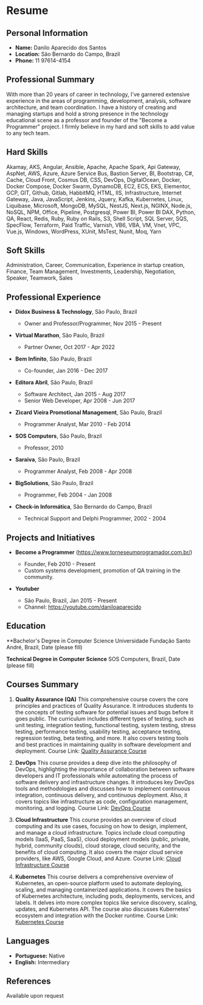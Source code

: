 # Resume

## Personal Information
- **Name:** Danilo Aparecido dos Santos
- **Location:** São Bernardo do Campo, Brazil
- **Phone:** 11 97614-4154

## Professional Summary
With more than 20 years of career in technology, I've garnered extensive experience in the areas of programming, development, analysis, software architecture, and team coordination. I have a history of creating and managing startups and hold a strong presence in the technology educational scene as a professor and founder of the "Become a Programmer" project. I firmly believe in my hard and soft skills to add value to any tech team.

## Hard Skills
Akamay, AKS, Angular, Ansible, Apache, Apache Spark, Api Gateway, AspNet, AWS, Azure, Azure Service Bus, Bastion Server, BI, Bootstrap, C#, Cache, Cloud Front, Cosmus DB, CSS, DevOps, DigitalOcean, Docker, Docker Compose, Docker Swarm, DynamoDB, EC2, ECS, EKS, Elementor, GCP, GIT, Github, Gitlab, HabbitMQ, HTML, IIS, Infrastructure, Internet Gateway, Java, JavaScript, Jenkins, Jquery, Kafka, Kubernetes, Linux, Liquibase, Microsoft, MongoDB, MySQL, NestJS, Next.js, NGINX, Node.js, NoSQL, NPM, Office, Pipeline, Postgresql, Power BI, Power BI DAX, Python, QA, React, Redis, Ruby, Ruby on Rails, S3, Shell Script, SQL Server, SQS, SpecFlow, Terraform, Paid Traffic, Varnish, VB6, VBA, VM, Vnet, VPC, Vue.js, Windows, WordPress, XUnit, MsTest, Nunit, Moq, Yarn

## Soft Skills
Administration, Career, Communication, Experience in startup creation, Finance, Team Management, Investments, Leadership, Negotiation, Speaker, Teamwork, Sales

## Professional Experience

- **Didox Business & Technology**, São Paulo, Brazil
  - Owner and Professor/Programmer, Nov 2015 - Present

- **Virtual Marathon**, São Paulo, Brazil
  - Partner Owner, Oct 2017 - Apr 2022

- **Bem Infinito**, São Paulo, Brazil
  - Co-founder, Jan 2016 - Dec 2017

- **Editora Abril**, São Paulo, Brazil
  - Software Architect, Jan 2015 - Aug 2017
  - Senior Web Developer, Apr 2008 - Jun 2017

- **Zicard Vieira Promotional Management**, São Paulo, Brazil
  - Programmer Analyst, Mar 2010 - Feb 2014

- **SOS Computers**, São Paulo, Brazil
  - Professor, 2010

- **Saraiva**, São Paulo, Brazil
  - Programmer Analyst, Feb 2008 - Apr 2008

- **BigSolutions**, São Paulo, Brazil
  - Programmer, Feb 2004 - Jan 2008

- **Check-in Informática**, São Bernardo do Campo, Brazil
  - Technical Support and Delphi Programmer, 2002 - 2004

## Projects and Initiatives

- **Become a Programmer** (https://www.torneseumprogramador.com.br/)
  - Founder, Feb 2010 - Present
  - Custom systems development, promotion of QA training in the community.

- **Youtuber**
  - São Paulo, Brazil, Jan 2015 - Present
  - Channel: https://youtube.com/daniloaparecido

## Education

**Bachelor's Degree in Computer Science
Universidade Fundação Santo André, Brazil, Date (please fill)

**Technical Degree in Computer Science**
SOS Computers, Brazil, Date (please fill)

## Courses Summary

1. **Quality Assurance (QA)**
   This comprehensive course covers the core principles and practices of Quality Assurance. It introduces students to the concepts of testing software for potential issues and bugs before it goes public. The curriculum includes different types of testing, such as unit testing, integration testing, functional testing, system testing, stress testing, performance testing, usability testing, acceptance testing, regression testing, beta testing, and more. It also covers testing tools and best practices in maintaining quality in software development and deployment. 
   Course Link: [Quality Assurance Course](https://www.torneseumprogramador.com.br/cursos/quality_assurance/aulas)

2. **DevOps**
   This course provides a deep dive into the philosophy of DevOps, highlighting the importance of collaboration between software developers and IT professionals while automating the process of software delivery and infrastructure changes. It introduces key DevOps tools and methodologies and discusses how to implement continuous integration, continuous delivery, and continuous deployment. Also, it covers topics like infrastructure as code, configuration management, monitoring, and logging.
   Course Link: [DevOps Course](https://www.torneseumprogramador.com.br/cursos/devops/aulas)

3. **Cloud Infrastructure**
   This course provides an overview of cloud computing and its use cases, focusing on how to design, implement, and manage a cloud infrastructure. Topics include cloud computing models (IaaS, PaaS, SaaS), cloud deployment models (public, private, hybrid, community clouds), cloud storage, cloud security, and the benefits of cloud computing. It also covers the major cloud service providers, like AWS, Google Cloud, and Azure.
   Course Link: [Cloud Infrastructure Course](https://www.torneseumprogramador.com.br/cursos/infra_nuvem/aulas)

4. **Kubernetes**
   This course delivers a comprehensive overview of Kubernetes, an open-source platform used to automate deploying, scaling, and managing containerized applications. It covers the basics of Kubernetes architecture, including pods, deployments, services, and labels. It delves into more complex topics like service discovery, scaling, updates, and Kubernetes API. The course also discusses Kubernetes' ecosystem and integration with the Docker runtime.
   Course Link: [Kubernetes Course](https://www.torneseumprogramador.com.br/cursos/kubernetes/aulas)

## Languages

- **Portuguese:** Native
- **English:** Intermediary

## References
Available upon request
